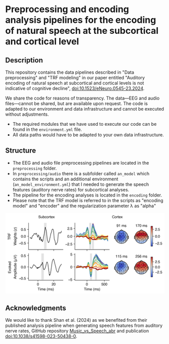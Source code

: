 # Preprocessing and encoding analysis pipelines for the encoding of natural speech at the subcortical and cortical level


## Description

This repository contains the data pipelines described in "Data preprocessing" and "TRF modeling" in our paper entitled "Auditory encoding of natural speech at subcortical and cortical levels is not indicative of cognitive decline", [doi:10.1523/eNeuro.0545-23.2024](https://doi.org/10.1523/ENEURO.0545-23.2024).

We share the code for reasons of transparency. The data—EEG and audio files—cannot be shared, but are available upon request. The code is adapted to our environment and data infrastructure and cannot be executed without adjustments.

* The required modules that we have used to execute our code can be found in the `environment.yml` file.
* All data paths would have to be adapted to your own data infrastructure.

## Structure

* The EEG and audio file preprocessing pipelines are located in the `preprocessing` folder.
* In `preprocessing/audio` there is a subfolder called `an_model` which contains the scripts and an additional environment (`an_model_environment.yml`) that I needed to generate the speech features (auditory nerve rates) for subcortical analyses.
* The pipeline for the encoding analyses is located in the `encoding` folder.
* Please note that the TRF model is referred to in the scripts as "encoding model" and "encoder" and the regularization parameter λ as "alpha"

![Enoding models and evoked responses obtained through our pipeline.](responses.png)


## Acknowledgments

We would like to thank Shan et al. (2024) as we benefited from their published analysis pipeline when generating speech features from auditory nerve rates, GitHub repository [Music_vs_Speech_abr](https://github.com/maddoxlab/Music_vs_Speech_abr) and publication [doi:10.1038/s41598-023-50438-0](https://www.nature.com/articles/s41598-023-50438-0).
